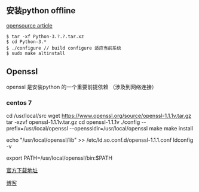 
## 安装python offline
[opensource article](https://opensource.com/article/20/4/install-python-linux ":)")


```
$ tar -xf Python-3.?.?.tar.xz
$ cd Python-3.*
$ ./configure // build configure 适应当前系统
$ sudo make altinstall
```



## Openssl

openssl 是安装python 的一个重要前提依赖 （涉及到网络连接）

### centos 7


cd /usr/local/src
wget https://www.openssl.org/source/openssl-1.1.1v.tar.gz
tar -xzvf openssl-1.1.1v.tar.gz
cd openssl-1.1.1v
./config --prefix=/usr/local/openssl --openssldir=/usr/local/openssl
make
make install

echo "/usr/local/openssl/lib" >> /etc/ld.so.conf.d/openssl-1.1.1.conf
ldconfig -v

export PATH=/usr/local/openssl/bin:$PATH


[官方下载地址](https://openssl-library.org/source/ ":)")

[博客](https://gist.github.com/Bill-tran/5e2ab062a9028bf693c934146249e68c ":)")
